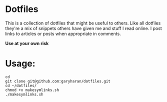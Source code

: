 # Dotfiles

This is a collection of dotfiles that might be useful to others.  Like all dotfiles they're a mix of snippets others have given me and stuff I read online.  I post links to articles or posts when appropriate in comments.

**Use at your own risk**

# Usage:

    cd
    git clone git@github.com:garyharan/dotfiles.git
    cd ~/dotfiles/
    chmod +x makesymlinks.sh
    ./makesymlinks.sh
  
